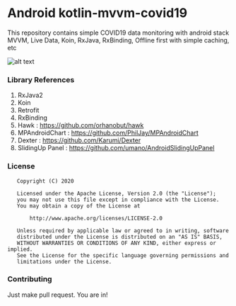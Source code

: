 # Android kotlin-mvvm-covid19
This repository contains simple COVID19 data monitoring with android stack MVVM, Live Data, Koin, RxJava, RxBinding, Offline first with simple caching, etc

![alt text](https://raw.githubusercontent.com/sulthanalihsan/corona_monitoring_apps/master/screenshot/ss.png)

### Library References
1. RxJava2 
2. Koin 
3. Retrofit
4. RxBinding
5. Hawk : https://github.com/orhanobut/hawk
6. MPAndroidChart : https://github.com/PhilJay/MPAndroidChart
7. Dexter : https://github.com/Karumi/Dexter
8. SlidingUp Panel : https://github.com/umano/AndroidSlidingUpPanel


### License
```
   Copyright (C) 2020

   Licensed under the Apache License, Version 2.0 (the "License");
   you may not use this file except in compliance with the License.
   You may obtain a copy of the License at

       http://www.apache.org/licenses/LICENSE-2.0

   Unless required by applicable law or agreed to in writing, software
   distributed under the License is distributed on an "AS IS" BASIS,
   WITHOUT WARRANTIES OR CONDITIONS OF ANY KIND, either express or implied.
   See the License for the specific language governing permissions and
   limitations under the License.
```

### Contributing
Just make pull request. You are in!

